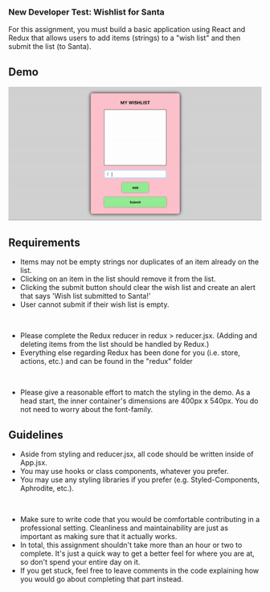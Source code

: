 ### New Developer Test: Wishlist for Santa

For this assignment, you must build a basic application using React and Redux that allows users to add items (strings) to a "wish list" and then submit the list (to Santa).

## Demo
![](src/assets/demo.gif)

## Requirements
  * Items may not be empty strings nor duplicates of an item already on the list.
  * Clicking on an item in the list should remove it from the list.
  * Clicking the submit button should clear the wish list and create an alert that says 'Wish list submitted to Santa!'
  * User cannot submit if their wish list is empty.

  <br/>  

  * Please complete the Redux reducer in redux > reducer.jsx.  (Adding and deleting items from the list should be handled by Redux.)
  * Everything else regarding Redux has been done for you (i.e. store, actions, etc.) and can be found in the "redux" folder

  <br/>

  * Please give a reasonable effort to match the styling in the demo.  As a head start, the inner container's dimensions are 400px x 540px.  You do not need to worry about the font-family.


## Guidelines
  * Aside from styling and reducer.jsx, all code should be written inside of App.jsx.
  * You may use hooks or class components, whatever you prefer.
  * You may use any styling libraries if you prefer (e.g. Styled-Components, Aphrodite, etc.).

  <br/>

  * Make sure to write code that you would be comfortable contributing in a professional setting.  Cleanliness and maintainability are just as important as making sure that it actually works.
  * In total, this assignment shouldn't take more than an hour or two to complete.  It's just a quick way to get a better feel for where you are at, so don't spend your entire day on it.
  * If you get stuck, feel free to leave comments in the code explaining how you would go about completing that part instead.

